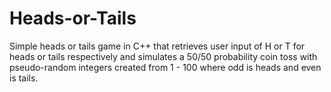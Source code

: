 # Heads-or-Tails
Simple heads or tails game in C++ that retrieves user input of H or T for heads or tails respectively and simulates a 50/50 probability coin toss with pseudo-random integers created from 1 - 100 where odd is heads and even is tails.
